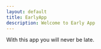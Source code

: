 ```yaml
---
layout: default
title: EarlyApp
description: Welcome to Early App
---
```


With this app you will never be late.
